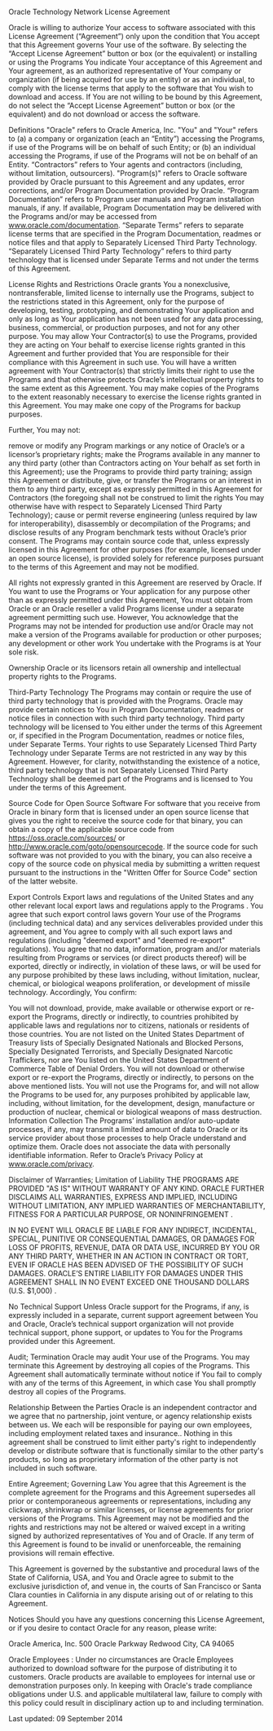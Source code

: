 Oracle Technology Network License Agreement

Oracle is willing to authorize Your access to software associated with this License Agreement (“Agreement”) only upon the condition that You accept that this Agreement governs Your use of the software. By selecting the “Accept License Agreement” button or box (or the equivalent) or installing or using the Programs You indicate Your acceptance of this Agreement and Your agreement, as an authorized representative of Your company or organization (if being acquired for use by an entity) or as an individual, to comply with the license terms that apply to the software that You wish to download and access. If You are not willing to be bound by this Agreement, do not select the “Accept License Agreement” button or box (or the equivalent) and do not download or access the software.

Definitions 
"Oracle" refers to Oracle America, Inc. "You" and "Your" refers to (a) a company or organization (each an “Entity”) accessing the Programs, if use of the Programs will be on behalf of such Entity; or (b) an individual accessing the Programs, if use of the Programs will not be on behalf of an Entity. “Contractors” refers to Your agents and contractors (including, without limitation, outsourcers). "Program(s)" refers to Oracle software provided by Oracle pursuant to this Agreement and any updates, error corrections, and/or Program Documentation provided by Oracle. “Program Documentation” refers to Program user manuals and Program installation manuals, if any. If available, Program Documentation may be delivered with the Programs and/or may be accessed from www.oracle.com/documentation. “Separate Terms” refers to separate license terms that are specified in the Program Documentation, readmes or notice files and that apply to Separately Licensed Third Party Technology. “Separately Licensed Third Party Technology” refers to third party technology that is licensed under Separate Terms and not under the terms of this Agreement.

License Rights and Restrictions 
Oracle grants You a nonexclusive, nontransferable, limited license to internally use the Programs, subject to the restrictions stated in this Agreement, only for the purpose of developing, testing, prototyping, and demonstrating Your application and only as long as Your application has not been used for any data processing, business, commercial, or production purposes, and not for any other purpose. You may allow Your Contractor(s) to use the Programs, provided they are acting on Your behalf to exercise license rights granted in this Agreement and further provided that You are responsible for their compliance with this Agreement in such use. You will have a written agreement with Your Contractor(s) that strictly limits their right to use the Programs and that otherwise protects Oracle’s intellectual property rights to the same extent as this Agreement. You may make copies of the Programs to the extent reasonably necessary to exercise the license rights granted in this Agreement. You may make one copy of the Programs for backup purposes.

Further, You may not:

remove or modify any Program markings or any notice of Oracle’s or a licensor’s proprietary rights;
make the Programs available in any manner to any third party (other than Contractors acting on Your behalf as set forth in this Agreement);
use the Programs to provide third party training;
assign this Agreement or distribute, give, or transfer the Programs or an interest in them to any third party, except as expressly permitted in this Agreement for Contractors (the foregoing shall not be construed to limit the rights You may otherwise have with respect to Separately Licensed Third Party Technology);
cause or permit reverse engineering (unless required by law for interoperability), disassembly or decompilation of the Programs; and
disclose results of any Program benchmark tests without Oracle’s prior consent.
The Programs may contain source code that, unless expressly licensed in this Agreement for other purposes (for example, licensed under an open source license), is provided solely for reference purposes pursuant to the terms of this Agreement and may not be modified.

All rights not expressly granted in this Agreement are reserved by Oracle. If You want to use the Programs or Your application for any purpose other than as expressly permitted under this Agreement, You must obtain from Oracle or an Oracle reseller a valid Programs license under a separate agreement permitting such use. However, You acknowledge that the Programs may not be intended for production use and/or Oracle may not make a version of the Programs available for production or other purposes; any development or other work You undertake with the Programs is at Your sole risk.

Ownership 
Oracle or its licensors retain all ownership and intellectual property rights to the Programs.

Third-Party Technology 
The Programs may contain or require the use of third party technology that is provided with the Programs. Oracle may provide certain notices to You in Program Documentation, readmes or notice files in connection with such third party technology. Third party technology will be licensed to You either under the terms of this Agreement or, if specified in the Program Documentation, readmes or notice files, under Separate Terms. Your rights to use Separately Licensed Third Party Technology under Separate Terms are not restricted in any way by this Agreement. However, for clarity, notwithstanding the existence of a notice, third party technology that is not Separately Licensed Third Party Technology shall be deemed part of the Programs and is licensed to You under the terms of this Agreement.

Source Code for Open Source Software 
For software that you receive from Oracle in binary form that is licensed under an open source license that gives you the right to receive the source code for that binary, you can obtain a copy of the applicable source code from https://oss.oracle.com/sources/ or http://www.oracle.com/goto/opensourcecode. If the source code for such software was not provided to you with the binary, you can also receive a copy of the source code on physical media by submitting a written request pursuant to the instructions in the "Written Offer for Source Code" section of the latter website.

Export Controls 
Export laws and regulations of the United States and any other relevant local export laws and regulations apply to the Programs . You agree that such export control laws govern Your use of the Programs (including technical data) and any services deliverables provided under this agreement, and You agree to comply with all such export laws and regulations (including "deemed export" and "deemed re-export" regulations). You agree that no data, information, program and/or materials resulting from Programs or services (or direct products thereof) will be exported, directly or indirectly, in violation of these laws, or will be used for any purpose prohibited by these laws including, without limitation, nuclear, chemical, or biological weapons proliferation, or development of missile technology. Accordingly, You confirm:

You will not download, provide, make available or otherwise export or re-export the Programs, directly or indirectly, to countries prohibited by applicable laws and regulations nor to citizens, nationals or residents of those countries.
You are not listed on the United States Department of Treasury lists of Specially Designated Nationals and Blocked Persons, Specially Designated Terrorists, and Specially Designated Narcotic Traffickers, nor are You listed on the United States Department of Commerce Table of Denial Orders.
You will not download or otherwise export or re-export the Programs, directly or indirectly, to persons on the above mentioned lists.
You will not use the Programs for, and will not allow the Programs to be used for, any purposes prohibited by applicable law, including, without limitation, for the development, design, manufacture or production of nuclear, chemical or biological weapons of mass destruction.
Information Collection 
The Programs’ installation and/or auto-update processes, if any, may transmit a limited amount of data to Oracle or its service provider about those processes to help Oracle understand and optimize them. Oracle does not associate the data with personally identifiable information. Refer to Oracle’s Privacy Policy at www.oracle.com/privacy.

Disclaimer of Warranties; Limitation of Liability 
THE PROGRAMS ARE PROVIDED "AS IS" WITHOUT WARRANTY OF ANY KIND. ORACLE FURTHER DISCLAIMS ALL WARRANTIES, EXPRESS AND IMPLIED, INCLUDING WITHOUT LIMITATION, ANY IMPLIED WARRANTIES OF MERCHANTABILITY, FITNESS FOR A PARTICULAR PURPOSE, OR NONINFRINGEMENT .

IN NO EVENT WILL ORACLE BE LIABLE FOR ANY INDIRECT, INCIDENTAL, SPECIAL, PUNITIVE OR CONSEQUENTIAL DAMAGES, OR DAMAGES FOR LOSS OF PROFITS, REVENUE, DATA OR DATA USE, INCURRED BY YOU OR ANY THIRD PARTY, WHETHER IN AN ACTION IN CONTRACT OR TORT, EVEN IF ORACLE HAS BEEN ADVISED OF THE POSSIBILITY OF SUCH DAMAGES. ORACLE’S ENTIRE LIABILITY FOR DAMAGES UNDER THIS AGREEMENT SHALL IN NO EVENT EXCEED ONE THOUSAND DOLLARS (U.S. $1,000) .

No Technical Support 
Unless Oracle support for the Programs, if any, is expressly included in a separate, current support agreement between You and Oracle, Oracle’s technical support organization will not provide technical support, phone support, or updates to You for the Programs provided under this Agreement.

Audit; Termination 
Oracle may audit Your use of the Programs. You may terminate this Agreement by destroying all copies of the Programs. This Agreement shall automatically terminate without notice if You fail to comply with any of the terms of this Agreement, in which case You shall promptly destroy all copies of the Programs.

Relationship Between the Parties 
Oracle is an independent contractor and we agree that no partnership, joint venture, or agency relationship exists between us. We each will be responsible for paying our own employees, including employment related taxes and insurance.. Nothing in this agreement shall be construed to limit either party's right to independently develop or distribute software that is functionally similar to the other party's products, so long as proprietary information of the other party is not included in such software.

Entire Agreement; Governing Law 
You agree that this Agreement is the complete agreement for the Programs and this Agreement supersedes all prior or contemporaneous agreements or representations, including any clickwrap, shrinkwrap or similar licenses, or license agreements for prior versions of the Programs. This Agreement may not be modified and the rights and restrictions may not be altered or waived except in a writing signed by authorized representatives of You and of Oracle. If any term of this Agreement is found to be invalid or unenforceable, the remaining provisions will remain effective.

This Agreement is governed by the substantive and procedural laws of the State of California, USA, and You and Oracle agree to submit to the exclusive jurisdiction of, and venue in, the courts of San Francisco or Santa Clara counties in California in any dispute arising out of or relating to this Agreement.

Notices 
Should you have any questions concerning this License Agreement, or if you desire to contact Oracle for any reason, please write:

Oracle America, Inc. 
500 Oracle Parkway
Redwood City, CA 94065

Oracle Employees : Under no circumstances are Oracle Employees authorized to download software for the purpose of distributing it to customers. Oracle products are available to employees for internal use or demonstration purposes only. In keeping with Oracle's trade compliance obligations under U.S. and applicable multilateral law, failure to comply with this policy could result in disciplinary action up to and including termination.

Last updated: 09 September 2014